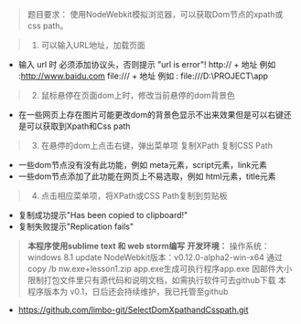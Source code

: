 


> 题目要求：
> 使用NodeWebkit模拟浏览器，可以获取Dom节点的xpath或css path。

 > 1. 可以输入URL地址，加载页面
 - 输入 url 时 必须添加协议头，否则提示 "url is error"!
			http://  + 地址 
				例如 :http://www.baidu.com
			file:///  + 地址
				例如 : file:///D:\PROJECT\app
 > 2. 鼠标悬停在页面dom上时，修改当前悬停的dom背景色
 - 在一些网页上存在图片可能更改dom的背景色显示不出来效果但是可以右键还是可以获取到Xpath和Css path
 > 3. 在悬停的dom上点击右键，弹出菜单项 复制XPath 复制CSS Path
 - 一些dom节点没有没有此功能，例如 meta元素，script元素，link元素
 - 一些dom节点添加了此功能在网页上不易选取，例如 html元素，title元素
 > 4. 点击相应菜单项，将XPath或CSS Path复制到剪贴板
 - 复制成功提示"Has been copied to clipboard!"
 - 复制失败提示"Replication fails"

>**本程序使用sublime text 和 web storm编写**
>**开发环境：**
> 操作系统：windows 8.1 update
> NodeWebkit版本：v0.12.0-alpha2-win-x64
> 通过 copy /b nw.exe+lesson1.zip app.exe生成可执行程序app.exe
> 因邮件大小限制打包文件里只有源代码和说明文档，如需执行软件可去github下载
> 本程序版本为 v0.1，日后还会持续维护，我已托管至github
 - https://github.com/limbo-git/SelectDomXpathandCsspath.git

 